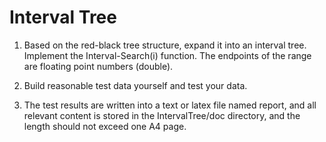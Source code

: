 # Interval Tree

1. Based on the red-black tree structure, expand it into an interval tree. Implement the Interval-Search(i) function. The endpoints of the range are floating point numbers (double).

2. Build reasonable test data yourself and test your data.

3. The test results are written into a text or latex file named report, and all relevant content is stored in the IntervalTree/doc directory, and the length should not exceed one A4 page.